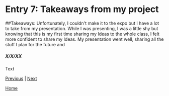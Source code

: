 # Entry 7: Takeaways from my project

##Takeaways:
Unfortunately, I couldn't make it to the expo but I have a lot to take from my presentation. While I was presenting, I was a little shy but knowing that this is my first time sharing my Ideas to the whole class, I felt more confident to share my Ideas. My presentation went well, sharing all the stuff I plan for the future and 


##### X/X/XX

Text

[Previous](entry06.md) | [Next](entry08.md)

[Home](../README.md)
